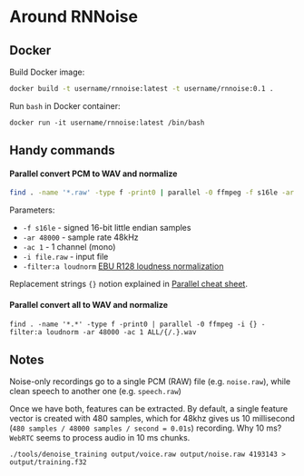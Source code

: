 # Around RNNoise  

## Docker

Build Docker image:
```bash
docker build -t username/rnnoise:latest -t username/rnnoise:0.1 .
```

Run `bash` in Docker container:
```
docker run -it username/rnnoise:latest /bin/bash
```

## Handy commands

#### Parallel convert PCM to WAV and normalize

```bash
find . -name '*.raw' -type f -print0 | parallel -0 ffmpeg -f s16le -ar 48000 -ac 1 -i {} -filter:a loudnorm output_dir/{.}.wav
``` 

Parameters:

* `-f s16le` - signed 16-bit little endian samples
* `-ar 48000` - sample rate 48kHz
* `-ac 1` - 1 channel (mono)
* `-i file.raw` - input file
* `-filter:a loudnorm` [EBU R128 loudness normalization](https://ffmpeg.org/ffmpeg-filters.html#loudnorm)

Replacement strings `{}` notion explained in [Parallel cheat sheet](https://www.gnu.org/software/parallel/parallel_cheat.pdf).

#### Parallel convert all to WAV and normalize

`find . -name '*.*' -type f -print0 | parallel -0 ffmpeg -i {} -filter:a loudnorm -ar 48000 -ac 1 ALL/{/.}.wav`

## Notes

Noise-only recordings go to a single PCM (RAW) file (e.g. `noise.raw`), while clean speech to another one (e.g. `speech.raw`)

Once we have both, features can be extracted. By default, a single feature vector is created with 480 samples, which for 48khz gives us 10 millisecond (`480 samples / 48000 samples / second = 0.01s`) recording.  Why 10 ms? `WebRTC` seems to process audio in 10 ms chunks.

`./tools/denoise_training output/voice.raw output/noise.raw 4193143 > output/training.f32`